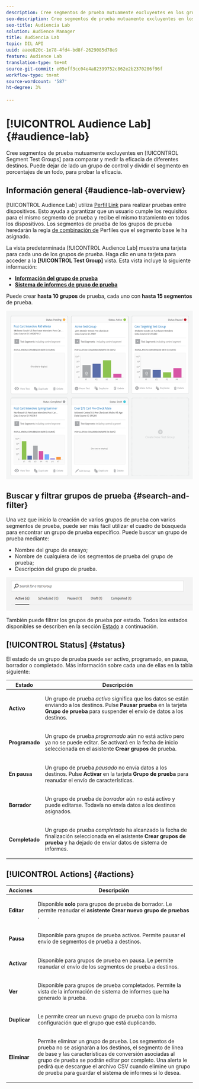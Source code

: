 ```yaml
---
description: Cree segmentos de prueba mutuamente excluyentes en los grupos de prueba de segmentos para comparar y medir la eficacia de diferentes destinos. Puede dejar de lado un grupo de control y dividir el segmento en porcentajes de un todo, para probar la eficacia.
seo-description: Cree segmentos de prueba mutuamente excluyentes en los grupos de prueba de segmentos para comparar y medir la eficacia de diferentes destinos. Puede dejar de lado un grupo de control y dividir el segmento en porcentajes de un todo, para probar la eficacia.
seo-title: Audiencia Lab
solution: Audience Manager
title: Audiencia Lab
topic: DIL API
uuid: aaee820c-1e78-4fd4-bd8f-2629085d78e9
feature: Audience Lab
translation-type: tm+mt
source-git-commit: e05eff3cc04e4a82399752c862e2b2370286f96f
workflow-type: tm+mt
source-wordcount: '587'
ht-degree: 3%

---
```



# [!UICONTROL Audience Lab] {#audience-lab}

Cree segmentos de prueba mutuamente excluyentes en [!UICONTROL Segment Test Groups] para comparar y medir la eficacia de diferentes destinos. Puede dejar de lado un grupo de control y dividir el segmento en porcentajes de un todo, para probar la eficacia.

## Información general {#audience-lab-overview}

[!UICONTROL Audience Lab] utiliza [Perfil Link](../../features/profile-merge-rules/merge-rules-overview.md) para realizar pruebas entre dispositivos. Esto ayuda a garantizar que un usuario cumple los requisitos para el mismo segmento de prueba y recibe el mismo tratamiento en todos los dispositivos. Los segmentos de prueba de los grupos de prueba heredarán la regla [de combinación de](../../features/profile-merge-rules/merge-rules-dashboard.md) Perfiles que el segmento base le ha asignado.

La vista predeterminada [!UICONTROL Audience Lab] muestra una tarjeta para cada uno de los grupos de prueba. Haga clic en una tarjeta para acceder a la **[!UICONTROL Test Group]** vista. Esta vista incluye la siguiente información:

* **[Información del grupo de prueba](../../features/audience-lab/audience-lab-information-view.md)**
* **[Sistema de informes de grupo de prueba](../../features/audience-lab/audience-lab-reporting-view.md)**

Puede crear **hasta 10 grupos** de prueba, cada uno con **hasta 15 segmentos** de prueba.

![](assets/test-groups-view.PNG)

## Buscar y filtrar grupos de prueba {#search-and-filter}

Una vez que inicio la creación de varios grupos de prueba con varios segmentos de prueba, puede ser más fácil utilizar el cuadro de búsqueda para encontrar un grupo de prueba específico. Puede buscar un grupo de prueba mediante:

* Nombre del grupo de ensayo;
* Nombre de cualquiera de los segmentos de prueba del grupo de prueba;
* Descripción del grupo de prueba.

![](assets/search_and_filter_audience_lab.png)

También puede filtrar los grupos de prueba por estado. Todos los estados disponibles se describen en la sección [Estado](../../features/audience-lab/audience-lab.md#status) a continuación.

## [!UICONTROL Status] {#status}

El estado de un grupo de prueba puede ser activo, programado, en pausa, borrador o completado. Más información sobre cada una de ellas en la tabla siguiente:

<table id="table_7A0388BA02E045AC971C06A22DAC2C63"> 
 <thead> 
  <tr> 
   <th colname="col1" class="entry"> Estado </th> 
   <th colname="col2" class="entry"> Descripción </th> 
  </tr> 
 </thead>
 <tbody> 
  <tr> 
   <td colname="col1"> <p> <b><span class="uicontrol"> Activo </span></b> </p> </td> 
   <td colname="col2"> <p>Un grupo de prueba <i>activo</i> significa que los datos se están enviando a los destinos. Pulse <b><span class="uicontrol"> Pausar prueba </span></b> en la tarjeta <b><span class="uicontrol"> Grupo de prueba </span></b> para suspender el envío de datos a los destinos. </p> </td> 
  </tr> 
  <tr> 
   <td colname="col1"> <p> <b><span class="uicontrol"> Programado </span></b> </p> </td> 
   <td colname="col2"> <p>Un grupo de prueba <i>programado</i> aún no está activo pero ya no se puede editar. Se activará en la fecha de inicio seleccionada en el asistente <b>Crear grupos</b> de prueba. </p> </td> 
  </tr> 
  <tr> 
   <td colname="col1"> <p> <b><span class="uicontrol"> En pausa </span></b> </p> </td> 
   <td colname="col2"> <p>Un grupo de prueba <i>pausado</i> no envía datos a los destinos. Pulse <b><span class="uicontrol"> Activar </span></b> en la tarjeta <b><span class="uicontrol"> Grupo de prueba </span></b> para reanudar el envío de características. </p> </td> 
  </tr> 
  <tr> 
   <td colname="col1"> <p> <b><span class="uicontrol"> Borrador </span></b> </p> </td> 
   <td colname="col2"> <p>Un grupo de prueba de <i>borrador</i> aún no está activo y puede editarse. Todavía no envía datos a los destinos asignados. </p> </td> 
  </tr> 
  <tr> 
   <td colname="col1"> <p> <b><span class="uicontrol"> Completado </span></b> </p> </td> 
   <td colname="col2"> <p>Un grupo de prueba <i>completado</i> ha alcanzado la fecha de finalización seleccionada en el asistente <b><span class="uicontrol"> Crear grupos de prueba </span></b> y ha dejado de enviar datos de sistema de informes. </p> </td>
  </tr>
 </tbody>
</table>

## [!UICONTROL Actions] {#actions}

<table id="table_481A411E2D2F4FE891595D00E775CF60"> 
 <thead> 
  <tr> 
   <th colname="col1" class="entry"> Acciones </th> 
   <th colname="col2" class="entry"> Descripción </th>
  </tr>
 </thead>
 <tbody> 
  <tr> 
   <td colname="col1"> <p> <b><span class="uicontrol"> Editar </span></b> </p> </td>
   <td colname="col2"> <p>Disponible <b>solo</b> para grupos de prueba de borrador. Le permite reanudar el <b><span class="uicontrol"> asistente Crear nuevo grupo de pruebas </span></b> . </p> </td>
  </tr>
  <tr> 
   <td colname="col1"> <p> <b><span class="uicontrol"> Pausa </span></b> </p> </td>
   <td colname="col2"> <p>Disponible para grupos de prueba activos. Permite pausar el envío de segmentos de prueba a destinos. </p> </td>
  </tr>
  <tr> 
   <td colname="col1"> <p> <b><span class="uicontrol"> Activar </span></b> </p> </td>
   <td colname="col2"> <p>Disponible para grupos de prueba en pausa. Le permite reanudar el envío de los segmentos de prueba a destinos. </p> </td>
  </tr>
  <tr> 
   <td colname="col1"> <p> <b><span class="uicontrol"> Ver </span></b> </p> </td>
   <td colname="col2"> <p>Disponible para grupos de prueba completados. Permite la vista de la información de sistema de informes que ha generado la prueba. </p> </td>
  </tr>
  <tr> 
   <td colname="col1"> <p> <b><span class="uicontrol"> Duplicar </span></b> </p> </td>
   <td colname="col2"> <p>Le permite crear un nuevo grupo de prueba con la misma configuración que el grupo que está duplicando. </p> </td>
  </tr>
  <tr> 
   <td colname="col1"> <p> <b><span class="uicontrol"> Eliminar </span></b> </p> </td>
   <td colname="col2"> <p>Permite eliminar un grupo de prueba. Los segmentos de prueba no se asignarán a los destinos, el segmento de línea de base y las características de conversión asociadas al grupo de prueba se podrán editar por completo. Una alerta le pedirá que descargue el archivo CSV cuando elimine un grupo de prueba para guardar el sistema de informes si lo desea. </p> </td>
  </tr>
 </tbody>
</table>